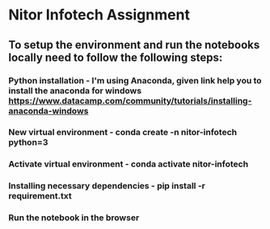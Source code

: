 # Nitor Infotech Assignment

## To setup the environment and run the notebooks locally need to follow the following steps:

### Python installation - I'm using Anaconda, given link help you to install the anaconda for windows https://www.datacamp.com/community/tutorials/installing-anaconda-windows
### New virtual environment - conda create -n nitor-infotech python=3
### Activate virtual environment - conda activate nitor-infotech
### Installing necessary dependencies - pip install -r requirement.txt
### Run the notebook in the browser